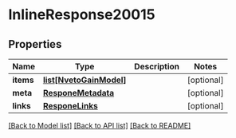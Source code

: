 # InlineResponse20015

## Properties
Name | Type | Description | Notes
------------ | ------------- | ------------- | -------------
**items** | [**list[NvetoGainModel]**](NvetoGainModel.md) |  | [optional] 
**meta** | [**ResponeMetadata**](ResponeMetadata.md) |  | [optional] 
**links** | [**ResponeLinks**](ResponeLinks.md) |  | [optional] 

[[Back to Model list]](../README.md#documentation-for-models) [[Back to API list]](../README.md#documentation-for-api-endpoints) [[Back to README]](../README.md)


